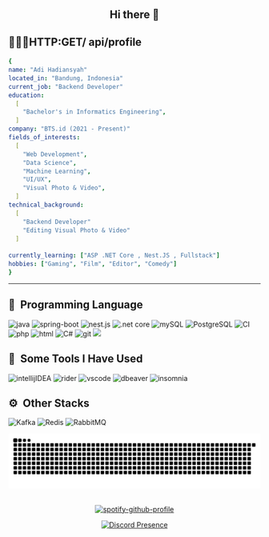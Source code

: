 <h2 align="center">Hi there 👋</h2>
<h2> 👨🏻‍💻HTTP:GET/&nbsp;api/profile</h2>

```yaml
{
name: "Adi Hadiansyah"
located_in: "Bandung, Indonesia"
current_job: "Backend Developer"
education:
  [
    "Bachelor's in Informatics Engineering",
  ]
company: "BTS.id (2021 - Present)"
fields_of_interests:
  [
    "Web Development",
    "Data Science",
    "Machine Learning",
    "UI/UX",
    "Visual Photo & Video",
  ]
technical_background:
  [
    "Backend Developer"
    "Editing Visual Photo & Video"
  ]
  
currently_learning: ["ASP .NET Core , Nest.JS , Fullstack"]
hobbies: ["Gaming", "Film", "Editor", "Comedy"]
}
```
---

<h2> 🚀 &nbsp;Programming Language</h2>
<p align="left">
<img src="https://cdn.jsdelivr.net/gh/devicons/devicon@latest/icons/java/java-original.svg" alt="java" widht="45" height="45"/>
<img src="https://cdn.jsdelivr.net/gh/devicons/devicon@latest/icons/spring/spring-original.svg" alt = "spring-boot" width ="45" height="45"/>
<img src="https://cdn.jsdelivr.net/gh/devicons/devicon@latest/icons/nestjs/nestjs-original.svg" alt="nest.js" width="45" height="45"/>
<img src="https://cdn.jsdelivr.net/gh/devicons/devicon@latest/icons/dotnetcore/dotnetcore-original.svg" alt=".net core" width = "45" height="45"/>
<img src="https://cdn.jsdelivr.net/gh/devicons/devicon@latest/icons/mysql/mysql-original-wordmark.svg" alt="mySQL" width="45" height="45"/>
<img src="https://cdn.jsdelivr.net/gh/devicons/devicon@latest/icons/postgresql/postgresql-original-wordmark.svg" alt="PostgreSQL" width="45" height="45"/>
<img src="https://cdn.jsdelivr.net/gh/devicons/devicon@latest/icons/codeigniter/codeigniter-plain-wordmark.svg" alt="CI" width="45" height="45"/>
<img src="https://cdn.jsdelivr.net/gh/devicons/devicon@latest/icons/php/php-original.svg" alt="php" Width="45" height="45"/>
<img src="https://cdn.jsdelivr.net/gh/devicons/devicon@latest/icons/html5/html5-original-wordmark.svg" alt="html" width="45" height="45"/>
<img src="https://cdn.jsdelivr.net/gh/devicons/devicon@latest/icons/csharp/csharp-original.svg" alt="C#" width="45" height="45" />
<img src="https://cdn.jsdelivr.net/gh/devicons/devicon@latest/icons/git/git-original.svg" alt="git" width="45" height="45"/>
<img src="https://cdn.jsdelivr.net/gh/devicons/devicon@latest/icons/typescript/typescript-original.svg" width="45" heigh="45"/>
</p>

<h2> 🔧 &nbsp;Some Tools I Have Used</h2>
<p align="left">
<img src="https://cdn.jsdelivr.net/gh/devicons/devicon@latest/icons/intellij/intellij-original.svg" alt="intellijIDEA" width="45" height="45"/>
<img src="https://cdn.jsdelivr.net/gh/devicons/devicon@latest/icons/rider/rider-original.svg" alt="rider" width="45" height="45"/>
<img src ="https://cdn.jsdelivr.net/gh/devicons/devicon@latest/icons/vscode/vscode-original.svg" alt ="vscode" width="45" height="45"/>
<img src="https://cdn.jsdelivr.net/gh/devicons/devicon@latest/icons/dbeaver/dbeaver-original.svg" alt ="dbeaver" width= "45" height ="45"/>
<img src="https://cdn.jsdelivr.net/gh/devicons/devicon@latest/icons/insomnia/insomnia-original.svg" alt="insomnia" width ="45" height="45"/>
</p>

## ⚙️ &nbsp;Other Stacks
<p align="left">
<img src = "https://cdn.jsdelivr.net/gh/devicons/devicon@latest/icons/apachekafka/apachekafka-original.svg" alt="Kafka" width="25" height="25"/>
<img src="https://cdn.jsdelivr.net/gh/devicons/devicon@latest/icons/redis/redis-original.svg" alt="Redis" width="25" height="25" />
<img src="https://cdn.jsdelivr.net/gh/devicons/devicon@latest/icons/rabbitmq/rabbitmq-original.svg" alt="RabbitMQ" width="25" height="25" />
</p>

![Snake animation](https://github.com/undetakerize/undetakerize/blob/output/github-contribution-grid-snake.svg)


##

<!-- Spotify Badge -->
<p align="center">
  <a href="https://spotify-github-profile.kittinanx.com/api/view?uid=vswhxlcwnraho2aedlc5q32em&redirect=true">
    <img
      src="https://spotify-github-profile.kittinanx.com/api/view?uid=vswhxlcwnraho2aedlc5q32em&cover_image=true&theme=default&show_offline=false&background_color=121212&interchange=true&bar_color_cover=false"
      alt="spotify-github-profile"
      width="200" />
  </a>
</p>

<!-- Discord Badge -->
<p align="center">
  <a href="https://discord.com/users/325981344389660683">
    <img
      src="https://lanyard-profile-readme.vercel.app/api/325981344389660683?theme=dark&animated=false&hideDiscrim=true&borderRadius=30px&idleMessage=Probably%20doing%20something%20else...&hideSpotify=true&hideStatus=false"
      alt="Discord Presence"
    />
  </a>
</p>
